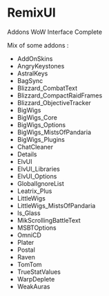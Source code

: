 # RemixUI
Addons WoW Interface Complete

Mix of some addons :

* AddOnSkins
* AngryKeystones
* AstralKeys
* BagSync
* Blizzard_CombatText
* Blizzard_CompactRaidFrames
* Blizzard_ObjectiveTracker
* BigWigs
* BigWigs_Core
* BigWigs_Options
* BigWigs_MistsOfPandaria
* BigWigs_Plugins
* ChatCleaner
* Details
* ElvUI
* ElvUI_Libraries
* ElvUI_Options
* GlobalIgnoreList
* Leatrix_Plus
* LittleWigs
* LittleWigs_MistsOfPandaria
* ls_Glass
* MikScrollingBattleText
* MSBTOptions
* OmniCD
* Plater
* Postal
* Raven
* TomTom
* TrueStatValues
* WarpDeplete
* WeakAuras
